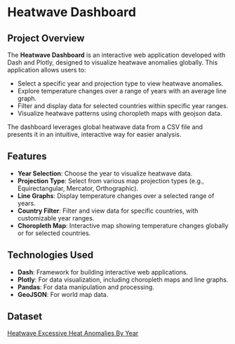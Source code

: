 # Heatwave Dashboard

## Project Overview
The **Heatwave Dashboard** is an interactive web application developed with Dash and Plotly, designed to visualize heatwave anomalies globally. This application allows users to:

- Select a specific year and projection type to view heatwave anomalies.
- Explore temperature changes over a range of years with an average line graph.
- Filter and display data for selected countries within specific year ranges.
- Visualize heatwave patterns using choropleth maps with geojson data.

The dashboard leverages global heatwave data from a CSV file and presents it in an intuitive, interactive way for easier analysis.

## Features
- **Year Selection**: Choose the year to visualize heatwave data.
- **Projection Type**: Select from various map projection types (e.g., Equirectangular, Mercator, Orthographic).
- **Line Graphs**: Display temperature changes over a selected range of years.
- **Country Filter**: Filter and view data for specific countries, with customizable year ranges.
- **Choropleth Map**: Interactive map showing temperature changes globally or for selected countries.

## Technologies Used
- **Dash**: Framework for building interactive web applications.
- **Plotly**: For data visualization, including choropleth maps and line graphs.
- **Pandas**: For data manipulation and processing.
- **GeoJSON**: For world map data.

## Dataset
[Heatwave Excessive Heat Anomalies By Year](https://www.kaggle.com/datasets/muhammadroshaanriaz/heatwave-excessive-heat-anomalies-by-year)
